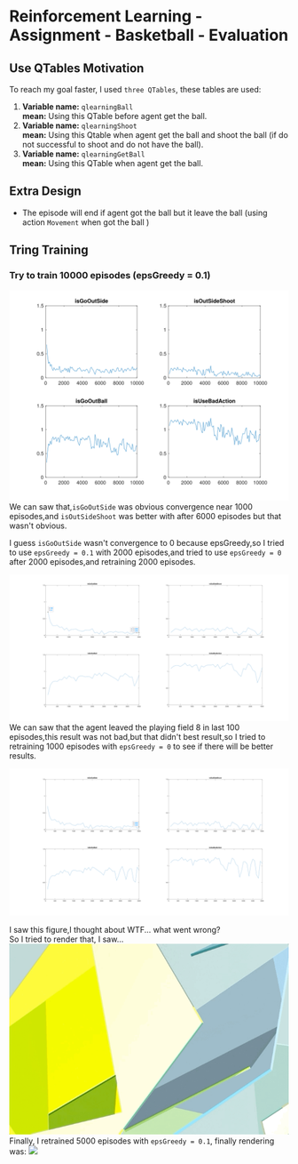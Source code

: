 # Reinforcement Learning - Assignment - Basketball - Evaluation
## Use QTables Motivation
To reach my goal faster, I used `three QTables`, these tables are used:
1. **Variable name:** `qlearningBall`  
**mean:** Using this QTable before agent get the ball.
2. **Variable name:** `qlearningShoot`  
**mean:** Using this Qtable when agent get the ball and shoot the ball (if do not successful to shoot and do not have the ball).
3. **Variable name:** `qlearningGetBall`  
**mean:** Using this QTable when agent get the ball.

## Extra Design
- The episode will end if agent got the ball but it leave the ball (using action `Movement` when got the ball )

## Tring Training
### Try to train 10000 episodes (epsGreedy = 0.1)
![training 10000 Episode](img/training&#32;10000&#32;Episode.svg)
We can saw that,`isGoOutSide` was obvious convergence near 1000 episodes,and `isOutSideShoot` was better with after 6000 episodes but that wasn't obvious.  

I guess `isGoOutSide` wasn't convergence to 0 because epsGreedy,so I tried to use `epsGreedy = 0.1` with 2000 episodes,and tried to use `epsGreedy = 0` after 2000 episodes,and retraining 2000 episodes.
  
  
![training 4000 Episode](img/training&#32;4000&#32;Episode.svg)
We can saw that the agent leaved the playing field 8 in last 100 episodes,this result was not bad,but that didn't best result,so I tried to retraining 1000 episodes with `epsGreedy = 0` to see if there will be better results.

![training 5000 Episode](img/training&#32;5000&#32;Episode.svg)

I saw this figure,I thought about WTF... what went wrong?  
So I tried to render that, I saw...  
![wrong](img/wrong.gif)
Finally, I retrained 5000 episodes with `epsGreedy = 0.1`, finally rendering was:
![](https://media.giphy.com/media/fY5QI1PuF7z8gLiL0a/giphy.gif)